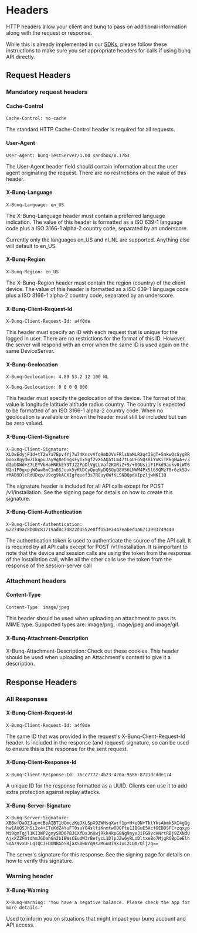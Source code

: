 # Headers

HTTP headers allow your client and bunq to pass on additional information along with the request or response.

While this is already implemented in our [SDKs](https://github.com/bunq), please follow these instructions to make sure you set appropriate headers for calls if using bunq API directly.

## Request Headers

### Mandatory request headers

#### **Cache-Control**

`Cache-Control: no-cache`

The standard HTTP Cache-Control header is required for all requests.

#### **User-Agent**

`User-Agent: bunq-TestServer/1.00 sandbox/0.17b3`

The User-Agent header field should contain information about the user agent originating the request. There are no restrictions on the value of this header.

#### **X-Bunq-Language**

`X-Bunq-Language: en_US`

The X-Bunq-Language header must contain a preferred language indication. The value of this header is formatted as a ISO 639-1 language code plus a ISO 3166-1 alpha-2 country code, separated by an underscore.

Currently only the languages en\_US and nl\_NL are supported. Anything else will default to en\_US.

#### **X-Bunq-Region**

`X-Bunq-Region: en_US`

The X-Bunq-Region header must contain the region \(country\) of the client device. The value of this header is formatted as a ISO 639-1 language code plus a ISO 3166-1 alpha-2 country code, separated by an underscore.

#### **X-Bunq-Client-Request-Id**

`X-Bunq-Client-Request-Id: a4f0de`

This header must specify an ID with each request that is unique for the logged in user. There are no restrictions for the format of this ID. However, the server will respond with an error when the same ID is used again on the same DeviceServer.

#### **X-Bunq-Geolocation**

`X-Bunq-Geolocation: 4.89 53.2 12 100 NL`

`X-Bunq-Geolocation: 0 0 0 0 000`

This header must specify the geolocation of the device. The format of this value is longitude latitude altitude radius country. The country is expected to be formatted of an ISO 3166-1 alpha-2 country code. When no geolocation is available or known the header must still be included but can be zero valued.

#### **X-Bunq-Client-Signature**

`X-Bunq-Client-Signature: XLOwEdyjF1d+tT2w7a7Epv4Yj7w74KncvVfq9mDJVvFRlsUaMLR2q4ISgT+5mkwQsSygRRbooxBqydw7IkqpuJay9g8eOngsFyIxSgf2vXGAQatLm47tLoUFGSQsRiYoKiTKkgBwA+/3dIpbDWd+Z7LEYVbHaHRKkEY9TJ22PpDlVgLLVaf2KGRiZ+9/+0OUsiiF1Fkd9aukv0iWT6N2n1P0qxpjW0aw8mC1nBSJuuk5yKtDCyQpqNyDQSOpQ8V56LNWM4Px5l6SQMzT8r6zk5DvrMAB9DlcRdUDcp/U9cg9kACXIgfquef3s7R8uyOWfKLSNBQpdVIpzljwNKI1Q`

The signature header is included for all API calls except for POST /v1/installation. See the signing page for details on how to create this signature.

#### **X-Bunq-Client-Authentication**

`X-Bunq-Client-Authentication: 622749ac8b00c81719ad0c7d822d3552e8ff153e3447eabed1a6713993749440`

The authentication token is used to authenticate the source of the API call. It is required by all API calls except for POST /v1/installation. It is important to note that the device and session calls are using the token from the response of the installation call, while all the other calls use the token from the response of the session-server call

### Attachment headers

#### **Content-Type**

`Content-Type: image/jpeg`

This header should be used when uploading an attachment to pass its MIME type. Supported types are: image/png, image/jpeg and image/gif.

#### **X-Bunq-Attachment-Description**

X-Bunq-Attachment-Description: Check out these cookies. This header should be used when uploading an Attachment's content to give it a description.

## Response Headers

### All Responses

#### **X-Bunq-Client-Request-Id**

`X-Bunq-Client-Request-Id: a4f0de`

The same ID that was provided in the request's X-Bunq-Client-Request-Id header. Is included in the response \(and request\) signature, so can be used to ensure this is the response for the sent request.

#### **X-Bunq-Client-Response-Id**

`X-Bunq-Client-Response-Id: 76cc7772-4b23-420a-9586-8721dcdde174`

A unique ID for the response formatted as a UUID. Clients can use it to add extra protection against replay attacks.

#### **X-Bunq-Server-Signature**

`X-Bunq-Server-Signature: XBBwfDaOZJapvcBpAIBT1UOmczKqJXLSpX9ZWHsqXwrf1p+H+eON+TktYksAbmkSkI4gQghw1AUQSJh5i2c4+CTuKdZ4YuFT0suYG4sltiKnmtwODOFtu1IBGuE5XcfGEDDSFC+zqxypMi9gmTqjl1KI3WP2gnySRD6PBJCXfDxJnXwjRkk4kpG8Ng9nyxJiFG9vcHNrtRBj9ZXNdUAjxXZZFmtdhmJGDahGn2bIBWsCEudW3rBefycL1DlpJZw6yRLoDltxeBo7MjgROBpIeElh5qAz9vxUFLqIQC7EDONBGbSBjaXS0wWrq9s2MGuOi9kJxL2LQm/Olj2g==`

The server's signature for this response. See the signing page for details on how to verify this signature.

### Warning header

#### **X-Bunq-Warning**

`X-Bunq-Warning: "You have a negative balance. Please check the app for more details."`

Used to inform you on situations that might impact your bunq account and API access.  



